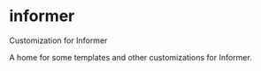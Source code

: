# informer
Customization for Informer

A home for some templates and other customizations for Informer.


